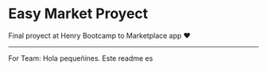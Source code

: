 # Easy Market Proyect
Final proyect at Henry Bootcamp to Marketplace app ♥

<hr>
For Team:
Hola pequeñines. Este readme es
